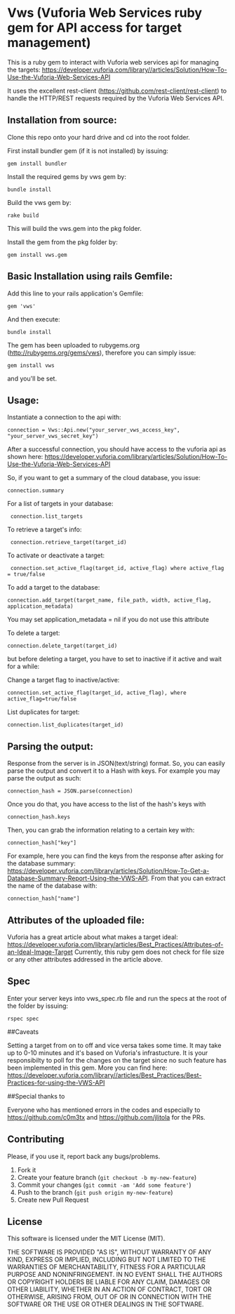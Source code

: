 # Vws (Vuforia Web Services ruby gem for API access for target management)

This is a ruby gem to interact with Vuforia web services api for managing the targets:
https://developer.vuforia.com/library//articles/Solution/How-To-Use-the-Vuforia-Web-Services-API

It uses the excellent rest-client (https://github.com/rest-client/rest-client) to handle the
HTTP/REST requests required by the Vuforia Web Services API.

## Installation from source:

Clone this repo onto your hard drive and cd into the root folder.

First install bundler gem (if it is not installed) by issuing:

    gem install bundler

Install the required gems by vws gem by:

    bundle install

Build the vws gem by:

    rake build

This will build the vws.gem into the pkg folder.

Install the gem from the pkg folder by:

    gem install vws.gem


## Basic Installation using rails Gemfile: 


Add this line to your rails application's Gemfile:

    gem 'vws'

And then execute:

    bundle install


The gem has been uploaded to rubygems.org (http://rubygems.org/gems/vws), therefore you can simply issue:

    gem install vws 
    
and you'll be set.


## Usage:

Instantiate a connection to the api with:

    connection = Vws::Api.new("your_server_vws_access_key", "your_server_vws_secret_key")

After a successful connection, you should have access to the vuforia api as shown here:
https://developer.vuforia.com/library/articles/Solution/How-To-Use-the-Vuforia-Web-Services-API

So, if you want to get a summary of the cloud database, you issue:

    connection.summary

For a list of targets in your database:

     connection.list_targets

To retrieve a target's info:
     
     connection.retrieve_target(target_id)

To activate or deactivate a target:
    
     connection.set_active_flag(target_id, active_flag) where active_flag = true/false

To add a target to the database:

    connection.add_target(target_name, file_path, width, active_flag, application_metadata)
You may set application_metadata = nil if you do not use this attribute

To delete a target:
    
    connection.delete_target(target_id)

but before deleting a target, you have to set to inactive if it active and
wait for a while:

Change a target flag to inactive/active:
    
    connection.set_active_flag(target_id, active_flag), where active_flag=true/false

List duplicates for target:

    connection.list_duplicates(target_id)
    

## Parsing the output:

Response from the server is in JSON(text/string) format. So, you can easily parse the output and convert it to a Hash with keys. For example you may parse the output as such:

    connection_hash = JSON.parse(connection)
    
Once you do that, you have access to the list of the hash's keys with
    
    connection_hash.keys
    
Then, you can grab the information relating to a certain key with:

    connection_hash["key"]

For example, here you can find the keys from the response after asking for the database summary:
https://developer.vuforia.com/library/articles/Solution/How-To-Get-a-Database-Summary-Report-Using-the-VWS-API. 
From that you can extract the name of the database with:

    connection_hash["name"]


## Attributes of the uploaded file:
Vuforia has a great article about what makes a target ideal:
https://developer.vuforia.com/library/articles/Best_Practices/Attributes-of-an-Ideal-Image-Target
Currently, this ruby gem does not check for file size or any other attributes addressed in the article above.


## Spec

Enter your server keys into vws_spec.rb file and run the specs at the root 
of the folder by issuing:

    rspec spec


##Caveats

Setting a target from on to off and vice versa takes some time. It may take up to
0-10 minutes and it's based on Vuforia's infrastucture. It is your responsibilty 
to poll for the changes on the target since no such feature has been implemented
in this gem. More you can find here: https://developer.vuforia.com/library//articles/Best_Practices/Best-Practices-for-using-the-VWS-API


##Special thanks to 

Everyone who has mentioned errors in the codes and especially to 
https://github.com/c0m3tx and https://github.com/jlitola for the PRs. 


## Contributing

Please, if you use it, report back any bugs/problems.

1. Fork it
2. Create your feature branch (`git checkout -b my-new-feature`)
3. Commit your changes (`git commit -am 'Add some feature'`)
4. Push to the branch (`git push origin my-new-feature`)
5. Create new Pull Request

## License

This software is licensed under the MIT License (MIT).

THE SOFTWARE IS PROVIDED "AS IS", WITHOUT WARRANTY OF ANY KIND, EXPRESS OR IMPLIED, INCLUDING BUT NOT LIMITED TO THE WARRANTIES OF MERCHANTABILITY, FITNESS FOR A PARTICULAR PURPOSE AND NONINFRINGEMENT. IN NO EVENT SHALL THE AUTHORS OR COPYRIGHT HOLDERS BE LIABLE FOR ANY CLAIM, DAMAGES OR OTHER LIABILITY, WHETHER IN AN ACTION OF CONTRACT, TORT OR OTHERWISE, ARISING FROM, OUT OF OR IN CONNECTION WITH THE SOFTWARE OR THE USE OR OTHER DEALINGS IN THE SOFTWARE.
